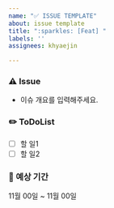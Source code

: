 ```yaml
---
name: "✅ ISSUE TEMPLATE"
about: issue template
title: ":sparkles: [Feat] "
labels: ''
assignees: khyaejin

---
```


### ⚠️ Issue
- 이슈 개요를 입력해주세요.

### ✏️ ToDoList
- [ ] 할 일1
- [ ] 할 일2

### 📆 예상 기간
11월 00일 ~ 11월 00일
